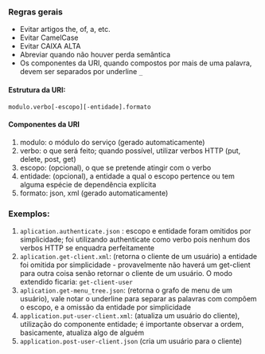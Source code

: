 ### Regras gerais
 - Evitar artigos the, of, a, etc.
 - Evitar CamelCase
 - Evitar CAIXA ALTA
 - Abreviar quando não houver perda semântica
 - Os componentes da URI, quando compostos por mais de uma palavra, devem ser separados por underline ``_``

#### Estrutura da URI:

```
modulo.verbo[-escopo][-entidade].formato
``` 

#### Componentes da URI
1. modulo: o módulo do serviço (gerado automaticamente)
2. verbo: o que será feito; quando possível, utilizar verbos HTTP (put, delete, post, get)
3. escopo: (opcional), o que se pretende atingir com o verbo
4. entidade: (opcional), a entidade a qual o escopo pertence ou tem alguma espécie de dependência explícita
5. formato: json, xml (gerado automaticamente)
 

### Exemplos:

1.   ``aplication.authenticate.json`` : escopo e entidade foram omitidos por simplicidade; foi utilizando authenticate como verbo pois nenhum dos verbos HTTP se enquadra perfeitamente
2.   ``aplication.get-client.xml``: (retorna o cliente de um usuário) a entidade foi omitida por simplicidade - provavelmente não haverá um get-client para outra coisa senão retornar o cliente de um usuário. O modo extendido ficaria: ``get-client-user``
3.   ``aplication.get-menu_tree.json``: (retorna o grafo de menu de um usuário), vale notar o underline para separar as palavras com compõem o escopo, e a omissão da entidade por simplicidade
4.   ``application.put-user-client.xml``: (atualiza um usuário do cliente), utilização do componente entidade; é importante observar a ordem, basicamente, atualiza algo de alguém
5. ``application.post-user-client.json`` (cria um usuário para o cliente)